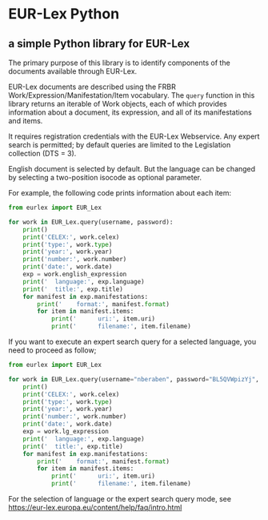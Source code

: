 # EUR-Lex Python

## a simple Python library for EUR-Lex

The primary purpose of this library is to identify components of the documents available through EUR-Lex.

EUR-Lex documents are described using the FRBR Work/Expression/Manifestation/Item vocabulary. The `query` function in this library returns an iterable of Work objects, each of which provides information about a document, its expression, and all of its manifestations and items. 

It requires registration credentials with the EUR-Lex Webservice. Any expert search is permitted; by default queries are limited to the Legislation collection (DTS = 3).

English document is selected by default. But the language can be changed by selecting a two-position isocode as optional parameter.

For example, the following code prints information about each item:

```python
from eurlex import EUR_Lex

for work in EUR_Lex.query(username, password):
    print()
    print('CELEX:', work.celex)
    print('type:', work.type)
    print('year:', work.year)
    print('number:', work.number)
    print('date:', work.date)
    exp = work.english_expression
    print('  language:', exp.language)
    print('  title:', exp.title)
    for manifest in exp.manifestations:
        print('    format:', manifest.format)
        for item in manifest.items:
            print('      uri:', item.uri)
            print('      filename:', item.filename)
```
If you want to execute an expert search query for a selected language, you need to proceed as follow; 

```python
from eurlex import EUR_Lex

for work in EUR_Lex.query(username="nberaben", password="BL5QVWpizYj", q="DN = 32015R0062"):
    print()
    print('CELEX:', work.celex)
    print('type:', work.type)
    print('year:', work.year)
    print('number:', work.number)
    print('date:', work.date)
    exp = work.lg_expression
    print('  language:', exp.language)
    print('  title:', exp.title)
    for manifest in exp.manifestations:
        print('    format:', manifest.format)
        for item in manifest.items:
            print('      uri:', item.uri)
            print('      filename:', item.filename)
```			
For the selection of language or the expert search query mode, see https://eur-lex.europa.eu/content/help/faq/intro.html
